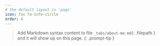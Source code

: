 ```yaml
---
# the default layout is 'page'
icon: fas fa-info-circle
order: 4
---
```


> Add Markdown syntax content to file `_tabs/about-me.md`{: .filepath } and it will show up on this page.
{: .prompt-tip }
